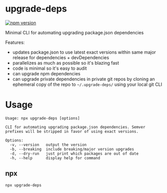 # upgrade-deps

[![npm version](https://badge.fury.io/js/upgrade-deps.svg)](https://badge.fury.io/js/upgrade-deps)

Minimal CLI for automating upgrading package.json dependencies

Features:
- updates package.json to use latest exact versions within same major release for dependencies + devDependencies
- parallelizes as much as possible so it's blazing fast
- code is minimal so it's easy to audit
- can upgrade npm dependencies
- can upgrade private dependencies in private git repos by cloning an ephemeral copy of the repo to `~/.upgrade-deps/` using your local git CLI

# Usage

```
Usage: npx upgrade-deps [options]

CLI for automating upgrading package.json dependencies. Semver prefixes will be stripped in favor of using exact versions.

Options:
  -v, --version   output the version
  -b, --breaking  include breaking/major version upgrades
  -d, --dry-run   just print which packages are out of date
  -h, --help      display help for command
```

## npx

```
npx upgrade-deps
```
